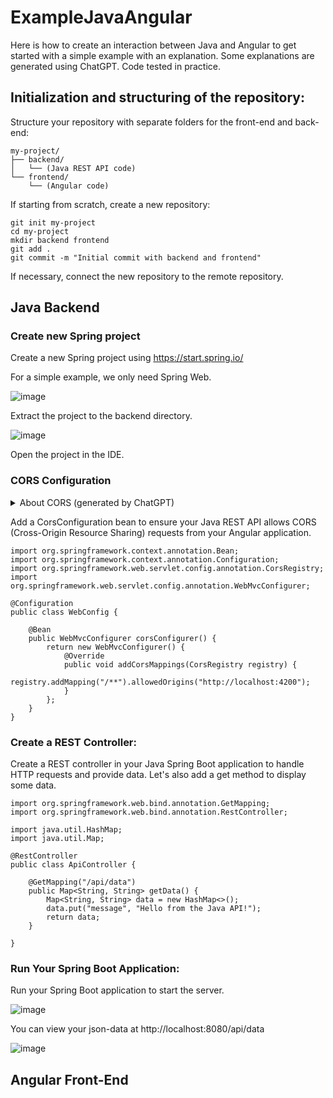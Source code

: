 # ExampleJavaAngular

Here is how to create an interaction between Java and Angular to get started with a simple example with an explanation. Some explanations are generated using ChatGPT. Code tested in practice.

## Initialization and structuring of the repository:

Structure your repository with separate folders for the front-end and back-end:
```
my-project/
├── backend/
│   └── (Java REST API code)
└── frontend/
    └── (Angular code)
```

If starting from scratch, create a new repository:
```
git init my-project
cd my-project
mkdir backend frontend
git add .
git commit -m "Initial commit with backend and frontend"
```

If necessary, connect the new repository to the remote repository.

## Java Backend

### Create new Spring project

Create a new Spring project using https://start.spring.io/

For a simple example, we only need Spring Web.

![image](https://github.com/user-attachments/assets/82fcd893-d38f-4369-99a5-817775a85920)

Extract the project to the backend directory.

![image](https://github.com/user-attachments/assets/806f56d3-dfdb-493c-8924-2ee874151136)

Open the project in the IDE.

### CORS Configuration

<details>
   <summary>About CORS (generated by ChatGPT)</summary>
   <p>
  
CORS (Cross-Origin Resource Sharing) is a security feature implemented by web browsers to allow or restrict web pages from making requests to a different domain than the one that served the web page. This is essential for web security as it prevents malicious websites from accessing sensitive data on another domain without the user's consent.

How CORS Works
When a web page makes a cross-origin request, the browser sends an HTTP request with an Origin header indicating the source of the request. The server can then respond with certain headers to indicate whether the request should be allowed or not. The key headers involved in CORS are:

<li> Access-Control-Allow-Origin: Specifies which origins are allowed to access the resource. A wildcard * can be used to allow all origins, but this is not recommended for sensitive data.
<li> Access-Control-Allow-Methods: Lists the HTTP methods (e.g., GET, POST, PUT) that the server allows for cross-origin requests.
<li> Access-Control-Allow-Headers: Specifies which headers can be used in the actual request.
<li> Access-Control-Allow-Credentials: Indicates whether credentials (cookies, authorization headers, or TLS client certificates) can be used in the request.
<li> Access-Control-Expose-Headers: Specifies which headers can be exposed to the web page.
<li> Access-Control-Max-Age: Indicates how long the results of a preflight request can be cached.
  
Preflight Requests

For certain types of requests (e.g., those that use methods other than GET or POST, or those that use custom headers), the browser sends a preflight request using the OPTIONS method to determine whether the actual request is safe to send. This preflight request checks with the server whether the cross-origin request is allowed by sending the Origin header and the intended HTTP method and headers.

Example

If you have a web page hosted on example.com that wants to make a request to api.example.com, the request might look like this:

Request from the web page:

```
GET /data HTTP/1.1
Host: api.example.com
Origin: http://example.com
```

Response from the server:
```
HTTP/1.1 200 OK
Access-Control-Allow-Origin: http://example.com
Content-Type: application/json
```

If the Access-Control-Allow-Origin header in the response matches the Origin header in the request, the browser allows the request to proceed. Otherwise, the browser blocks the request.

Handling CORS in Development

When developing web applications, you may encounter CORS issues if your front-end and back-end are hosted on different domains. To handle this, you can configure your server to include the appropriate CORS headers or use tools like proxies during development to bypass CORS restrictions.

To handle CORS with a Java Spring back-end and an Angular front-end, you'll need to configure CORS settings in your Spring application and make sure your Angular application is making requests in a way that adheres to those settings. Here's a step-by-step guide for both:

1. Configuring CORS in Spring Boot
In your Spring Boot application, you can configure CORS globally or on a per-controller basis.

Global CORS Configuration
You can create a configuration class to define global CORS settings:

```
import org.springframework.context.annotation.Bean;
import org.springframework.context.annotation.Configuration;
import org.springframework.web.servlet.config.annotation.CorsRegistry;
import org.springframework.web.servlet.config.annotation.WebMvcConfigurer;

@Configuration
public class WebConfig implements WebMvcConfigurer {

    @Override
    public void addCorsMappings(CorsRegistry registry) {
        registry.addMapping("/**")
                .allowedOrigins("http://localhost:4200") // Angular app's URL
                .allowedMethods("GET", "POST", "PUT", "DELETE", "OPTIONS")
                .allowedHeaders("*")
                .allowCredentials(true);
    }
}
```

This configuration allows requests from http://localhost:4200 (the default URL for Angular's development server), and permits all HTTP methods and headers.

Per-Controller CORS Configuration

Alternatively, you can configure CORS on a specific controller or method using the @CrossOrigin annotation:

```
import org.springframework.web.bind.annotation.CrossOrigin;
import org.springframework.web.bind.annotation.GetMapping;
import org.springframework.web.bind.annotation.RequestMapping;
import org.springframework.web.bind.annotation.RestController;

@RestController
@RequestMapping("/api")
@CrossOrigin(origins = "http://localhost:4200")
public class MyController {

    @GetMapping("/data")
    public String getData() {
        return "Hello from Spring Boot!";
    }
}
```

2. Handling CORS in Angular
3. In your Angular application, you don't need to configure CORS explicitly. Just make sure you make HTTP requests to the correct back-end URL and handle any preflight requests properly.

Use Angular's HttpClient to make requests:

```
import { HttpClient } from '@angular/common/http';
import { Injectable } from '@angular/core';

@Injectable({
  providedIn: 'root'
})
export class ApiService {

  private apiUrl = 'http://localhost:8080/api'; // Spring Boot app's URL

  constructor(private http: HttpClient) { }

  getData() {
    return this.http.get(`${this.apiUrl}/data`);
  }
}
```
</p>
</details>

Add a CorsConfiguration bean to ensure your Java REST API allows CORS (Cross-Origin Resource Sharing) requests from your Angular application.

```
import org.springframework.context.annotation.Bean;
import org.springframework.context.annotation.Configuration;
import org.springframework.web.servlet.config.annotation.CorsRegistry;
import org.springframework.web.servlet.config.annotation.WebMvcConfigurer;

@Configuration
public class WebConfig {

    @Bean
    public WebMvcConfigurer corsConfigurer() {
        return new WebMvcConfigurer() {
            @Override
            public void addCorsMappings(CorsRegistry registry) {
                registry.addMapping("/**").allowedOrigins("http://localhost:4200");
            }
        };
    }
}
```

### Create a REST Controller:

Create a REST controller in your Java Spring Boot application to handle HTTP requests and provide data. Let's also add a get method to display some data.

```
import org.springframework.web.bind.annotation.GetMapping;
import org.springframework.web.bind.annotation.RestController;

import java.util.HashMap;
import java.util.Map;

@RestController
public class ApiController {

    @GetMapping("/api/data")
    public Map<String, String> getData() {
        Map<String, String> data = new HashMap<>();
        data.put("message", "Hello from the Java API!");
        return data;
    }

}
```

### Run Your Spring Boot Application:

Run your Spring Boot application to start the server.

![image](https://github.com/user-attachments/assets/42169d6a-5a99-4d39-8107-1bdad56cc712)

You can view your json-data at http://localhost:8080/api/data

![image](https://github.com/user-attachments/assets/93848281-a8ef-4e7a-9701-346c1bdc965c)


## Angular Front-End
